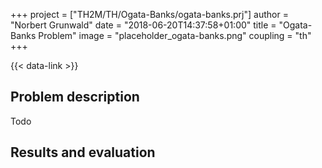 +++
project = ["TH2M/TH/Ogata-Banks/ogata-banks.prj"]
author = "Norbert Grunwald"
date = "2018-06-20T14:37:58+01:00"
title = "Ogata-Banks Problem"
image = "placeholder_ogata-banks.png"
coupling = "th"
+++

{{< data-link >}}

## Problem description

Todo

## Results and evaluation
